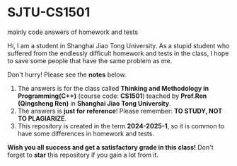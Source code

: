 # SJTU-CS1501
mainly code answers of homework and tests 

Hi, I am a student in Shanghai Jiao Tong University. As a stupid student who suffered from the endlessly difficult homework and tests in the class, I hope to save some people that have the same problem as me.


Don't hurry! Please see the __notes__ below. 

1. The answers is for the class called __Thinking and Methodology in Programming(C++)__ (course code: __CS1501__) teached by __Prof.Ren (Qingsheng Ren)__ in __Shanghai Jiao Tong University__.
2. The answers is __just for reference__! Please remember: __TO STUDY, NOT TO PLAGIARIZE__.
3. This repository is created in the term __2024-2025-1__, so it is common to have some differences in homework and tests.

__Wish you all success and get a satisfactory grade in this class!__ Don't forget to __star__ this repository if you gain a lot from it. 
